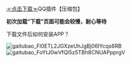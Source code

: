 
[☞点击下载☜](https://github.com/Monbius/employ/files/6427189/QQQ.zip)QQ插件【压缩包】

**初次加载“下载”页面可能会较慢，耐心等待**

下载文件后如何安装APP？

![gaitubao_Fl0ETL2JGXzeUhJgBj06IYcqs6RB](https://user-images.githubusercontent.com/82256583/117163870-a82ccb00-adf6-11eb-8000-1d02351b661a.jpg)
![gaitubao_FoYtJ0wVfQl5z5TBh8CNUAPpprgV](https://user-images.githubusercontent.com/82256583/117164959-aadbf000-adf7-11eb-8b2f-bad6738b76ae.jpg)
